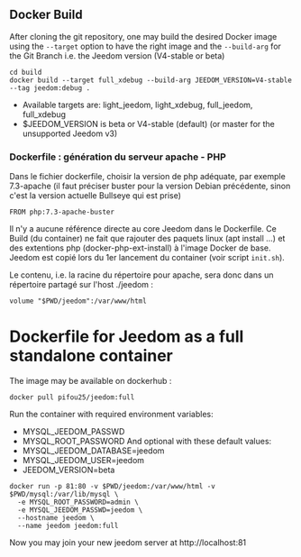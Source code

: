 ## Docker Build

After cloning the git repository, one may build the desired Docker image using the `--target` option to have the right image
 and the `--build-arg` for the Git Branch i.e. the Jeedom version (V4-stable or beta)
```
cd build
docker build --target full_xdebug --build-arg JEEDOM_VERSION=V4-stable --tag jeedom:debug .
```
* Available targets are: light_jeedom, light_xdebug, full_jeedom, full_xdebug
* $JEEDOM_VERSION is beta or V4-stable (default) (or master for the unsupported Jeedom v3)

### Dockerfile : génération du serveur apache - PHP

Dans le fichier dockerfile, choisir la version de php adéquate, par exemple 7.3-apache (il faut préciser buster
pour la version Debian précédente, sinon c'est la version actuelle Bullseye qui est prise)
```
FROM php:7.3-apache-buster
```

Il n'y a aucune référence directe au core Jeedom dans le Dockerfile. Ce Build (du container) ne fait
que rajouter des paquets linux (apt install ...) et des extentions php (docker-php-ext-install)
à l'image Docker de base. Jeedom est copié lors du 1er lancement du container (voir script `init.sh`).

Le contenu, i.e. la racine du répertoire pour apache, sera donc dans un répertoire partagé sur l'host ./jeedom :
```
volume "$PWD/jeedom":/var/www/html
```

# Dockerfile for Jeedom as a full standalone container

The image may be available on dockerhub :
```
docker pull pifou25/jeedom:full
```

Run the container with required environment variables:
* MYSQL_JEEDOM_PASSWD
* MYSQL_ROOT_PASSWORD
And optional with these default values:
* MYSQL_JEEDOM_DATABASE=jeedom
* MYSQL_JEEDOM_USER=jeedom
* JEEDOM_VERSION=beta

```
docker run -p 81:80 -v $PWD/jeedom:/var/www/html -v $PWD/mysql:/var/lib/mysql \
  -e MYSQL_ROOT_PASSWORD=admin \
  -e MYSQL_JEEDOM_PASSWD=jeedom \
  --hostname jeedom \
  --name jeedom jeedom:full
```

Now you may join your new jeedom server at http://localhost:81
